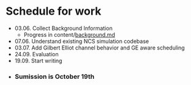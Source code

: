 # Schedule for work

 - 03.06. Collect Background Information
   - Progress in content/[background.md](content/background.md)
 - 07.06. Understand existing NCS simulation codebase 
 - 03.07. Add Gilbert Elliot channel behavior and GE aware scheduling
 - 24.09. Evaluation
 - 19.09. Start writing
 - ### Sumission is October 19th
